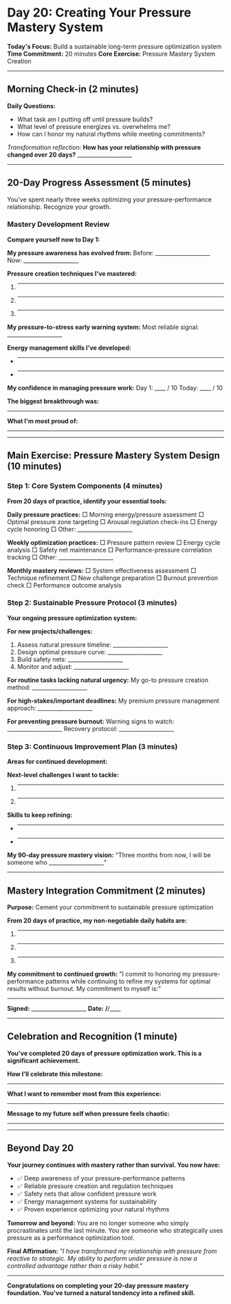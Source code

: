 # Day 20: Creating Your Pressure Mastery System

**Today's Focus:** Build a sustainable long-term pressure optimization system
**Time Commitment:** 20 minutes
**Core Exercise:** Pressure Mastery System Creation

---

## Morning Check-in (2 minutes)

**Daily Questions:**
- What task am I putting off until pressure builds?
- What level of pressure energizes vs. overwhelms me?
- How can I honor my natural rhythms while meeting commitments?

*Transformation reflection:*
**How has your relationship with pressure changed over 20 days?** ____________________

---

## 20-Day Progress Assessment (5 minutes)

You've spent nearly three weeks optimizing your pressure-performance relationship. Recognize your growth.

### Mastery Development Review

**Compare yourself now to Day 1:**

**My pressure awareness has evolved from:**
Before: ____________________
Now: ____________________

**Pressure creation techniques I've mastered:**
1. ____________________
2. ____________________
3. ____________________

**My pressure-to-stress early warning system:**
Most reliable signal: ____________________

**Energy management skills I've developed:**
- ____________________
- ____________________

**My confidence in managing pressure work:**
Day 1: ____ / 10    Today: ____ / 10

**The biggest breakthrough was:**
____________________

**What I'm most proud of:**
____________________

---

## Main Exercise: Pressure Mastery System Design (10 minutes)

### Step 1: Core System Components (4 minutes)

**From 20 days of practice, identify your essential tools:**

**Daily pressure practices:**
□ Morning energy/pressure assessment
□ Optimal pressure zone targeting
□ Arousal regulation check-ins
□ Energy cycle honoring
□ Other: ____________________

**Weekly optimization practices:**
□ Pressure pattern review
□ Energy cycle analysis
□ Safety net maintenance
□ Performance-pressure correlation tracking
□ Other: ____________________

**Monthly mastery reviews:**
□ System effectiveness assessment
□ Technique refinement
□ New challenge preparation
□ Burnout prevention check
□ Performance outcome analysis

### Step 2: Sustainable Pressure Protocol (3 minutes)

**Your ongoing pressure optimization system:**

**For new projects/challenges:**
1. Assess natural pressure timeline: ____________________
2. Design optimal pressure curve: ____________________
3. Build safety nets: ____________________
4. Monitor and adjust: ____________________

**For routine tasks lacking natural urgency:**
My go-to pressure creation method: ____________________

**For high-stakes/important deadlines:**
My premium pressure management approach: ____________________

**For preventing pressure burnout:**
Warning signs to watch: ____________________
Recovery protocol: ____________________

### Step 3: Continuous Improvement Plan (3 minutes)

**Areas for continued development:**

**Next-level challenges I want to tackle:**
1. ____________________
2. ____________________

**Skills to keep refining:**
- ____________________
- ____________________

**My 90-day pressure mastery vision:**
"Three months from now, I will be someone who ____________________"

---

## Mastery Integration Commitment (2 minutes)

**Purpose:** Cement your commitment to sustainable pressure optimization

**From 20 days of practice, my non-negotiable daily habits are:**
1. ____________________
2. ____________________
3. ____________________

**My commitment to continued growth:**
"I commit to honoring my pressure-performance patterns while continuing to refine my systems for optimal results without burnout. My commitment to myself is:"

____________________

**Signed:** ____________________     **Date:** ____/____/____

---

## Celebration and Recognition (1 minute)

**You've completed 20 days of pressure optimization work. This is a significant achievement.**

**How I'll celebrate this milestone:**
____________________

**What I want to remember most from this experience:**
____________________

**Message to my future self when pressure feels chaotic:**
____________________

---

## Beyond Day 20

**Your journey continues with mastery rather than survival. You now have:**
- ✅ Deep awareness of your pressure-performance patterns
- ✅ Reliable pressure creation and regulation techniques  
- ✅ Safety nets that allow confident pressure work
- ✅ Energy management systems for sustainability
- ✅ Proven experience optimizing your natural rhythms

**Tomorrow and beyond:**
You are no longer someone who simply procrastinates until the last minute. You are someone who strategically uses pressure as a performance optimization tool.

**Final Affirmation:**
*"I have transformed my relationship with pressure from reactive to strategic. My ability to perform under pressure is now a controlled advantage rather than a risky habit."*

---

**Congratulations on completing your 20-day pressure mastery foundation. You've turned a natural tendency into a refined skill.**
